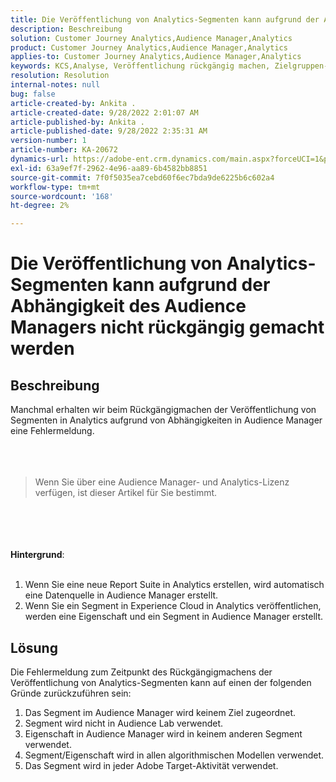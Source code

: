 ```yaml
---
title: Die Veröffentlichung von Analytics-Segmenten kann aufgrund der Abhängigkeit des Audience Managers nicht rückgängig gemacht werden
description: Beschreibung
solution: Customer Journey Analytics,Audience Manager,Analytics
product: Customer Journey Analytics,Audience Manager,Analytics
applies-to: Customer Journey Analytics,Audience Manager,Analytics
keywords: KCS,Analyse, Veröffentlichung rückgängig machen, Zielgruppen-Manager, Segmente
resolution: Resolution
internal-notes: null
bug: false
article-created-by: Ankita .
article-created-date: 9/28/2022 2:01:07 AM
article-published-by: Ankita .
article-published-date: 9/28/2022 2:35:31 AM
version-number: 1
article-number: KA-20672
dynamics-url: https://adobe-ent.crm.dynamics.com/main.aspx?forceUCI=1&pagetype=entityrecord&etn=knowledgearticle&id=1d3e7063-d13e-ed11-9db1-0022480869de
exl-id: 63a9ef7f-2962-4e96-aa89-6b4582bb8851
source-git-commit: 7f0f5035ea7cebd60f6ec7bda9de6225b6c602a4
workflow-type: tm+mt
source-wordcount: '168'
ht-degree: 2%

---
```


# Die Veröffentlichung von Analytics-Segmenten kann aufgrund der Abhängigkeit des Audience Managers nicht rückgängig gemacht werden

## Beschreibung

Manchmal erhalten wir beim Rückgängigmachen der Veröffentlichung von Segmenten in Analytics aufgrund von Abhängigkeiten in Audience Manager eine Fehlermeldung.<br><br> <br><br>

> Wenn Sie über eine Audience Manager- und Analytics-Lizenz verfügen, ist dieser Artikel für Sie bestimmt.

<br><br> <br><br><b>Hintergrund</b>:<br><br>
1. Wenn Sie eine neue Report Suite in Analytics erstellen, wird automatisch eine Datenquelle in Audience Manager erstellt.
2. Wenn Sie ein Segment in Experience Cloud in Analytics veröffentlichen, werden eine Eigenschaft und ein Segment in Audience Manager erstellt.



## Lösung


Die Fehlermeldung zum Zeitpunkt des Rückgängigmachens der Veröffentlichung von Analytics-Segmenten kann auf einen der folgenden Gründe zurückzuführen sein:

1. Das Segment im Audience Manager wird keinem Ziel zugeordnet.
2. Segment wird nicht in Audience Lab verwendet.
3. Eigenschaft in Audience Manager wird in keinem anderen Segment verwendet.
4. Segment/Eigenschaft wird in allen algorithmischen Modellen verwendet.
5. Das Segment wird in jeder Adobe Target-Aktivität verwendet.
